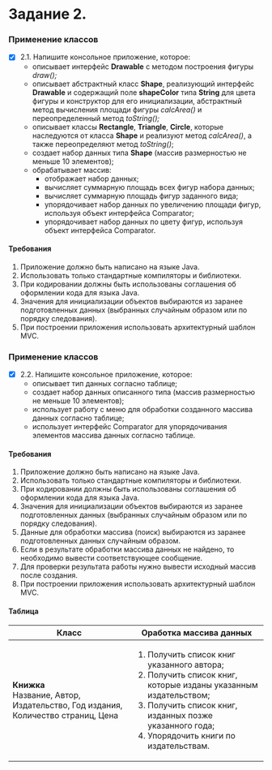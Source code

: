 # Задание 2. 

### Применение классов
- [x] 2.1. Напишите консольное приложение, которое:
  - описывает интерфейс **Drawable** с методом построения фигуры *draw();*
  - описывает абстрактный класс **Shape**, реализующий интерфейс
**Drawable** и содержащий поле **shapeColor** типа **String** для цвета фигуры
и конструктор для его инициализации, абстрактный метод вычисления
площади фигуры *calcArea()* и переопределенный метод *toString();*
  - описывает классы **Rectangle**, **Triangle**, **Circle**, которые наследуются от
класса **Shape** и реализуют метод *calcArea()*, а также переопределяют
метод *toString()*;
  - создает набор данных типа **Shape** (массив размерностью не меньше 10
элементов);
  - обрабатывает массив:
    - отображает набор данных;
    - вычисляет суммарную площадь всех фигур набора данных;
    - вычисляет суммарную площадь фигур заданного вида;
    - упорядочивает набор данных по увеличению площади фигур,
  используя объект интерфейса Comparator;
    - упорядочивает набор данных по цвету фигур, используя объект
  интерфейса Comparator.

#### Требования
1. Приложение должно быть написано на языке Java.
2. Использовать только стандартные компиляторы и библиотеки.
3. При кодировании должны быть использованы соглашения об
оформлении кода для языка Java.
4. Значения для инициализации объектов выбираются из заранее
подготовленных данных (выбранных случайным образом или по
порядку следования).
5. При построении приложения использовать архитектурный шаблон
MVC.

### Применение классов
- [x] 2.2. Напишите консольное приложение, которое:
  - описывает тип данных согласно таблице;
  - создает набор данных описанного типа (массив размерностью не
меньше 10 элементов);
  - использует работу с меню для обработки созданного массива данных
согласно таблице;
  - использует интерфейс Comparator для упорядочивания элементов
массива данных согласно таблице.

#### Требования
1. Приложение должно быть написано на языке Java.
2. Использовать только стандартные компиляторы и библиотеки.
3. При кодировании должны быть использованы соглашения об
оформлении кода для языка Java.
4. Значения для инициализации объектов выбираются из заранее
подготовленных данных (выбранных случайным образом или по
порядку следования).
5. Данные для обработки массива (поиск) выбираются из заранее
подготовленных данных случайным образом.
6. Если в результате обработки массива данных не найдено, то
необходимо вывести соответствующее сообщение.
7. Для проверки результата работы нужно вывести исходный массив
после создания.
8. При построении приложения использовать архитектурный шаблон
MVC.

#### Таблица
| Класс  | Оработка массива данных |
| ------------- | ------------- |
| **Книжка**<br/>Название, Автор, Издательство, Год издания, Количество страниц, Цена | <ol><li>Получить список книг указанного автора;</li><li>Получить список книг, которые изданы указанным издательством;</li><li>Получить список книг, изданных позже указанного года;</li><li>Упорядочить книги по издательствам.</li></ol> |
